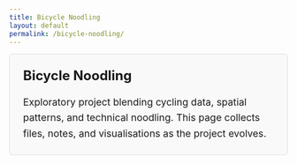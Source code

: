 ```yaml
---
title: Bicycle Noodling
layout: default
permalink: /bicycle-noodling/
---
```

<div style="border: 1px solid #ddd; background-color: #f9f9f9; padding: 1.5rem; margin-bottom: 2rem; border-radius: 6px;">
  <h2 style="margin-top: 0; font-size: 1.5rem;">Bicycle Noodling</h2>
  <p style="font-size: 1.1rem; line-height: 1.6; margin: 0;">
    Exploratory project blending cycling data, spatial patterns, and technical noodling. This page collects files, notes, and visualisations as the project evolves.
  </p>
</div>
